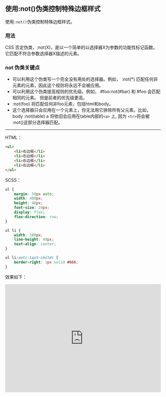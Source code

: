 ## 使用:not()伪类控制特殊边框样式

使用`:not()`伪类控制特殊边框样式。

### 用法 

CSS 否定伪类，:not(X)，是以一个简单的以选择器X为参数的功能性标记函数。它匹配不符合参数选择器X描述的元素。

### not 伪类关键点

+ 可以利用这个伪类写一个完全没有用处的选择器。例如， :not(*) 匹配任何非元素的元素，因此这个规则将永远不会被应用。
+ 可以利用这个伪类提高规则的优先级。例如， #foo:not(#bar) 和 #foo 会匹配相同的元素。 但是前者的优先级更高。
+ :not(foo) 将匹配任何非foo元素，包括html和body。
+ 这个选择器只会应用在一个元素上，你无法用它排除所有父元素。比如， body :not(table) a 将依旧会应用在table内部的`<a>` 上, 因为 `<tr>`将会被 :not()这部分选择器匹配。

-------

HTML：
```html
<ul>
    <li>右边框</li>
    <li>右边框</li>
    <li>右边框</li>
    <li>右边框</li>
</ul>
```

SCSS：
```scss
ul {
    margin: 50px auto;
    width: 400px;
    height: 48px;
    font-size: 24px;
    display: flex;
    flex-direction: row;
}

ul li {
    width: 100px;
    line-height: 48px;
    text-align: center;   
}

ul li:not(:last-child) {
    border-right: 1px solid #666;
}
```

效果如下：

<iframe height="350" style="width: 100%;" scrolling="no" title="Use :not() to Style Borders on Lists" src="https://codepen.io/Chokcoco/embed/EMYGQZ?height=350&theme-id=default&default-tab=css,result" frameborder="no" allowtransparency="true" allowfullscreen="true">
  See the Pen <a href='https://codepen.io/Chokcoco/pen/EMYGQZ'>Use :not() to Style Borders on Lists</a> by Chokcoco
  (<a href='https://codepen.io/Chokcoco'>@Chokcoco</a>) on <a href='https://codepen.io'>CodePen</a>.
</iframe>